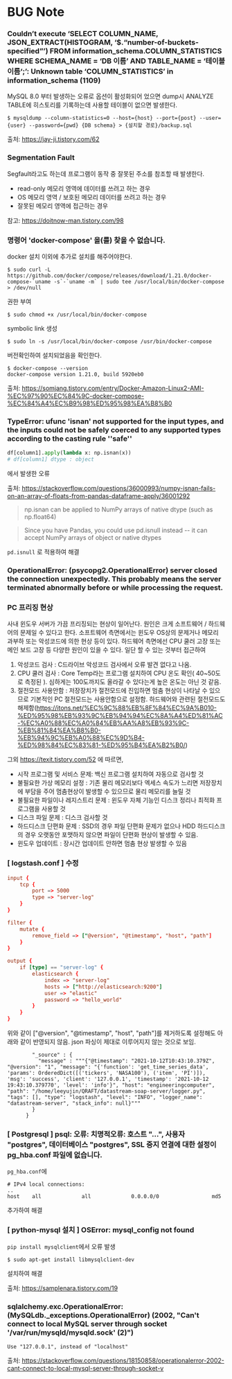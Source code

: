 # BUG Note

### Couldn’t execute ‘SELECT COLUMN_NAME, JSON_EXTRACT(HISTOGRAM, ‘$.“number-of-buckets-specified”’) FROM information_schema.COLUMN_STATISTICS WHERE SCHEMA_NAME = ‘DB 이름’ AND TABLE_NAME = ‘테이블 이름‘;’: Unknown table ‘COLUMN_STATISTICS’ in information_schema (1109)

MySQL 8.0 부터 발생하는 오류로 옵션이 활성화되어 었으면 dump시 ANALYZE TABLE에 히스토리를 기록하는데 사용할 테이블이 없으면 발생한다.

```console
$ mysqldump --column-statistics=0 --host={host} --port={post} --user={user} --password={pwd} {DB schema} > {설치할 경로}/backup.sql
``` 
출처: https://jay-ji.tistory.com/62

### Segmentation Fault
Segfault라고도 하는데 프로그램이 동작 중 잘못된 주소를 참조할 때 발생한다.
- read-only 메모리 영역에 데이터를 쓰려고 하는 경우
- OS 메모리 영역 / 보호된 메모리 데이터를 쓰려고 하는 경우
- 잘못된 메모리 영역에 접근하는 경우

참고: https://doitnow-man.tistory.com/98

### 명령어 'docker-compose' 을(를) 찾을 수 없습니다.
docker 설치 이외에 추가로 설치를 해주어야한다.
```console
$ sudo curl -L https://github.com/docker/compose/releases/download/1.21.0/docker-compose-`uname -s`-`uname -m` | sudo tee /usr/local/bin/docker-compose > /dev/null
```
권한 부여 
```console
$ sudo chmod +x /usr/local/bin/docker-compose
```
symbolic link 생성
```console
$ sudo ln -s /usr/local/bin/docker-compose /usr/bin/docker-compose
```
버전확인하여 설치되었음을 확인한다.
```console
$ docker-compose --version
docker-compose version 1.21.0, build 5920eb0
```

출처: https://somjang.tistory.com/entry/Docker-Amazon-Linux2-AMI-%EC%97%90%EC%84%9C-docker-compose-%EC%84%A4%EC%B9%98%ED%95%98%EA%B8%B0


### TypeError: ufunc 'isnan' not supported for the input types, and the inputs could not be safely coerced to any supported types according to the casting rule ''safe''
```python
df[column1].apply(lambda x: np.isnan(x))
# df[column1] dtype : object
```
에서 발생한 오류

출처: https://stackoverflow.com/questions/36000993/numpy-isnan-fails-on-an-array-of-floats-from-pandas-dataframe-apply/36001292 
> np.isnan can be applied to NumPy arrays of native dtype (such as np.float64)

> Since you have Pandas, you could use pd.isnull instead -- it can accept NumPy arrays of object or native dtypes

`pd.isnull` 로 적용하여 해결


### OperationalError: (psycopg2.OperationalError) server closed the connection unexpectedly. This probably means the server terminated abnormally before or while processing the request.

### PC 프리징 현상
사내 윈도우 서버가 가끔 프리징되는 현상이 일어난다. 원인은 크게 소프트웨어 / 하드웨어의 문제일 수 있다고 한다. 소프트웨어 측면에서는 윈도우 OS상의 문제거나 메모리 과부하 또는 악성코드에 의한 현상 등이 있다. 하드웨어 측면에선 CPU 쿨러 고장 또는 메인 보드 고장 등 다양한 원인이 있을 수 있다. 일단 할 수 있는 것부터 접근하여 
1. 악성코드 검사 : C드라이브 악성코드 검사에서 오류 발견 없다고 나옴.
2. CPU 쿨러 검사 : Core Temp라는 프로그램 설치하여 CPU 온도 확인( 40~50도로 측정된 ). 심하게는 100도까지도 올라갈 수 있다는게 높은 온도는 아닌 것 같음. 
3. 절전모드 사용안함 : 저장장치가 절전모드에 진입하면 멈춤 현상이 나타날 수 있으므로 기본적인 PC 절전모드는 사용안함으로 설정함. 하드웨어와 관련된 절전모드도 해제함(https://itons.net/%EC%9C%88%EB%8F%84%EC%9A%B010-%ED%95%98%EB%93%9C%EB%94%94%EC%8A%A4%ED%81%AC-%EC%A0%88%EC%A0%84%EB%AA%A8%EB%93%9C-%EB%81%84%EA%B8%B0-%EB%94%9C%EB%A0%88%EC%9D%B4-%ED%98%84%EC%83%81-%ED%95%B4%EA%B2%B0/)

그외 https://texit.tistory.com/52 에 따르면, 
- 시작 프로그램 및 서비스 문제: 백신 프로그램 설치하여 자동으로 검사할 것
- 불필요한 가상 메모리 설정 : 기존 물리 메모리보다 엑세스 속도가 느리면 저장장치에 부담을 주어 멈춤현상이 발생할 수 있으므로 물리 메모리를 늘릴 것
- 불필요한 파일이나 레지스트리 문제 :  윈도우 자체 기능인 디스크 정리나 최적화 프로그램을 사용할 것
- 디스크 파일 문제 : 디스크 검사할 것
- 하드디스크 단편화 문제 : SSD의 경우 파일 단편화 문제가 없으나 HDD 하드디스크의 경우 오랫동안 포맷하지 않으면 파일이 단편화 현상이 발생할 수 있음. 
- 윈도우 업데이트 : 장시간 업데이트 안하면 멈춤 현상 발생할 수 있음


### [ logstash.conf ] 수정

```logstash.conf
input {
	tcp {
		port => 5000
		type => "server-log"
	}
}

filter {
    mutate {
        remove_field => ["@version", "@timestamp", "host", "path"]
    }
}

output {
    if [type] == "server-log" {
        elasticsearch {
            index => "server-log"
            hosts => ["http://elasticsearch:9200"]
            user => "elastic"
            password => "hello_world"
        }
    }
}
```
위와 같이 ["@version", "@timestamp", "host", "path"]를 제거하도록 설정해도 아래와 같이 반영되지 않음. json 파싱이 제대로 이루어지지 않는 것으로 보임.

```
        "_source" : {
          "message" : """{"@timestamp": "2021-10-12T10:43:10.379Z", "@version": "1", "message": "{'function': 'get_time_series_data', 'params': OrderedDict([('tickers', 'NASA100'), ('item', 'PI')]), 'msg': 'success', 'client': '127.0.0.1', 'timestamp': '2021-10-12 19:43:10.379770', 'level': 'info'}", "host": "engineeringcomputer", "path": "/home/leeyujin/QRAFT/datastream-soap-server/logger.py", "tags": [], "type": "logstash", "level": "INFO", "logger_name": "datastream-server", "stack_info": null}"""
        }
      }
```

### [ Postgresql ] psql: 오류: 치명적오류:  호스트 "...", 사용자 "postgres", 데이터베이스 "postgres", SSL 중지 연결에 대한 설정이 pg_hba.conf 파일에 없습니다.
`pg_hba.conf`에 

```
# IPv4 local connections:
..
host    all             all             0.0.0.0/0                 md5
```
추가하여 해결


### [ python-mysql 설치 ] OSError: mysql_config not found
`pip install mysqlclient`에서 오류 발생 
```console
$ sudo apt-get install libmysqlclient-dev
```
설치하여 해결

출처: https://samplenara.tistory.com/19


### sqlalchemy.exc.OperationalError: (MySQLdb._exceptions.OperationalError) (2002, "Can't connect to local MySQL server through socket '/var/run/mysqld/mysqld.sock' (2)")
```
Use "127.0.0.1", instead of "localhost"
```
출처: https://stackoverflow.com/questions/18150858/operationalerror-2002-cant-connect-to-local-mysql-server-through-socket-v
